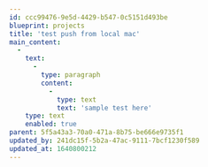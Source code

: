 ```yaml
---
id: ccc99476-9e5d-4429-b547-0c5151d493be
blueprint: projects
title: 'test push from local mac'
main_content:
  -
    text:
      -
        type: paragraph
        content:
          -
            type: text
            text: 'sample test here'
    type: text
    enabled: true
parent: 5f5a43a3-70a0-471a-8b75-be666e9735f1
updated_by: 241dc15f-5b2a-47ac-9111-7bcf1230f589
updated_at: 1640800212
---
```


